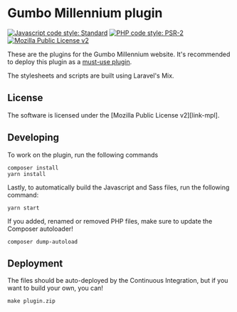 # Gumbo Millennium plugin

[![Javascript code style: Standard][shield-js]][link-js]
[![PHP code style: PSR-2][shield-php]][link-php]
[![Mozilla Public License v2][shield-license]][link-license]

These are the plugins for the Gumbo Millennium website. It's recommended to deploy this plugin as a [must-use plugin][1].

The stylesheets and scripts are built using Laravel's Mix.

[1]: https://codex.wordpress.org/Must_Use_Plugins

## License

The software is licensed under the [Mozilla Public License v2][link-mpl].

## Developing

To work on the plugin, run the following commands

```
composer install
yarn install
```

Lastly, to automatically build the Javascript and Sass files, run the following command:

```
yarn start
```

If you added, renamed or removed PHP files, make sure to update the Composer autoloader!

```
composer dump-autoload
```

## Deployment

The files should be auto-deployed by the Continuous Integration, but if you want to build
your own, you can!

```
make plugin.zip
```

<!--
    All the links
-->

<!-- Badges -->
[shield-js]: https://img.shields.io/badge/js%20code%20style-standard-brightgreen.svg
[link-js]: https://standardjs.com/

[shield-php]: https://img.shields.io/badge/php%20code%20style-PSR--2-8892be.svg
[link-php]: https://www.php-fig.org/psr/psr-2/

[shield-license]: https://img.shields.io/badge/license-Mozilla%20Public%20License%20version%202.0-orange.svg
[link-license]: LICENSE.md
